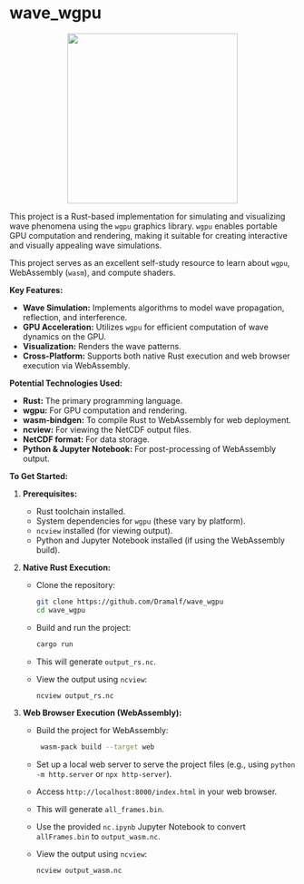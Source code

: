

#   wave\_wgpu
<div align="center">
   <img src="demo.gif" width="300" height="300">
</div>

This project is a Rust-based implementation for simulating and visualizing wave phenomena using the `wgpu` graphics library. `wgpu` enables portable GPU computation and rendering, making it suitable for creating interactive and visually appealing wave simulations.

This project serves as an excellent self-study resource to learn about `wgpu`, WebAssembly (`wasm`), and compute shaders.

**Key Features:**

* **Wave Simulation:** Implements algorithms to model wave propagation, reflection, and interference.
* **GPU Acceleration:** Utilizes `wgpu` for efficient computation of wave dynamics on the GPU.
* **Visualization:** Renders the wave patterns.
* **Cross-Platform:** Supports both native Rust execution and web browser execution via WebAssembly.

**Potential Technologies Used:**

* **Rust:** The primary programming language.
* **wgpu:** For GPU computation and rendering.
* **wasm-bindgen:** To compile Rust to WebAssembly for web deployment.
* **ncview:** For viewing the NetCDF output files.
* **NetCDF format:** For data storage.
* **Python & Jupyter Notebook:** For post-processing of WebAssembly output.

**To Get Started:**

1.  **Prerequisites:**

    * Rust toolchain installed.
    * System dependencies for `wgpu` (these vary by platform).
    * `ncview` installed (for viewing output).
    * Python and Jupyter Notebook installed (if using the WebAssembly build).

2.  **Native Rust Execution:**

    * Clone the repository:

        ```bash
        git clone https://github.com/Dramalf/wave_wgpu
        cd wave_wgpu
        ```

    * Build and run the project:

        ```bash
        cargo run
        ```

    * This will generate `output_rs.nc`.
    * View the output using `ncview`:

        ```bash
        ncview output_rs.nc
        ```

3.  **Web Browser Execution (WebAssembly):**

    * Build the project for WebAssembly:

        ```bash
         wasm-pack build --target web 
        ```

    * Set up a local web server to serve the project files (e.g., using `python -m http.server` or `npx http-server`).
    * Access `http://localhost:8000/index.html` in your web browser.
    * This will generate `all_frames.bin`.
    * Use the provided `nc.ipynb` Jupyter Notebook to convert `allFrames.bin` to `output_wasm.nc`.
    * View the output using `ncview`:

        ```bash
        ncview output_wasm.nc
        ```
